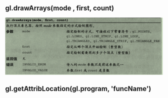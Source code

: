 ## gl.drawArrays(mode , first, count)
![](WebGL-Programming-Guide/images/img_2.png)
## gl.getAttribLocation(gl.program, 'funcName')
